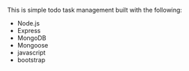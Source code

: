 This is simple todo task management built with the following:

- Node.js
- Express
- MongoDB
- Mongoose
- javascript
- bootstrap
